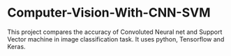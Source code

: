 # Computer-Vision-With-CNN-SVM
This project compares the accuracy of Convoluted Neural net and Support Vector machine in image classification task. It uses python, Tensorflow and Keras.
